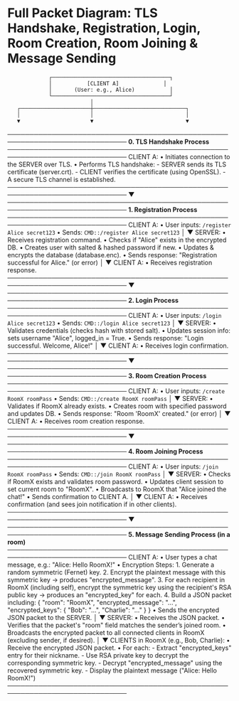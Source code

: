 # Full Packet Diagram: TLS Handshake, Registration, Login, Room Creation, Room Joining & Message Sending

                 ┌─────────────────────────────────────┐
                 │           [CLIENT A]              │
                 │       (User: e.g., Alice)           │
                 └─────────────────────────────────────┘
                              │
       ┌──────────────────────┼─────────────────────────────┐
       │                      │                             │
       ▼                      ▼                             ▼
─────────────────────────────────────────────────────────────────────────────
**0. TLS Handshake Process**
─────────────────────────────────────────────────────────────────────────────
CLIENT A:
   • Initiates connection to the SERVER over TLS.
   • Performs TLS handshake:
         - SERVER sends its TLS certificate (server.crt).
         - CLIENT verifies the certificate (using OpenSSL).
         - A secure TLS channel is established.
─────────────────────────────────────────────────────────────────────────────
       ▼
─────────────────────────────────────────────────────────────────────────────
**1. Registration Process**
─────────────────────────────────────────────────────────────────────────────
CLIENT A:
   • User inputs: `/register Alice secret123`
   • Sends: `CMD::/register Alice secret123`
                              │
                              ▼
SERVER:
   • Receives registration command.
   • Checks if "Alice" exists in the encrypted DB.
   • Creates user with salted & hashed password if new.
   • Updates & encrypts the database (database.enc).
   • Sends response: "Registration successful for Alice." (or error)
                              │
                              ▼
CLIENT A:
   • Receives registration response.
─────────────────────────────────────────────────────────────────────────────
       ▼
─────────────────────────────────────────────────────────────────────────────
**2. Login Process**
─────────────────────────────────────────────────────────────────────────────
CLIENT A:
   • User inputs: `/login Alice secret123`
   • Sends: `CMD::/login Alice secret123`
                              │
                              ▼
SERVER:
   • Validates credentials (checks hash with stored salt).
   • Updates session info: sets username "Alice", logged_in = True.
   • Sends response: "Login successful. Welcome, Alice!"
                              │
                              ▼
CLIENT A:
   • Receives login confirmation.
─────────────────────────────────────────────────────────────────────────────
       ▼
─────────────────────────────────────────────────────────────────────────────
**3. Room Creation Process**
─────────────────────────────────────────────────────────────────────────────
CLIENT A:
   • User inputs: `/create RoomX roomPass`
   • Sends: `CMD::/create RoomX roomPass`
                              │
                              ▼
SERVER:
   • Validates if RoomX already exists.
   • Creates room with specified password and updates DB.
   • Sends response: "Room 'RoomX' created." (or error)
                              │
                              ▼
CLIENT A:
   • Receives room creation response.
─────────────────────────────────────────────────────────────────────────────
       ▼
─────────────────────────────────────────────────────────────────────────────
**4. Room Joining Process**
─────────────────────────────────────────────────────────────────────────────
CLIENT A:
   • User inputs: `/join RoomX roomPass`
   • Sends: `CMD::/join RoomX roomPass`
                              │
                              ▼
SERVER:
   • Checks if RoomX exists and validates room password.
   • Updates client session to set current room to "RoomX".
   • Broadcasts to RoomX that "Alice joined the chat!"
   • Sends confirmation to CLIENT A.
                              │
                              ▼
CLIENT A:
   • Receives confirmation (and sees join notification if in other clients).
─────────────────────────────────────────────────────────────────────────────
       ▼
─────────────────────────────────────────────────────────────────────────────
**5. Message Sending Process (in a room)**
─────────────────────────────────────────────────────────────────────────────
CLIENT A:
   • User types a chat message, e.g.: "Alice: Hello RoomX!"
   • Encryption Steps:
         1. Generate a random symmetric (Fernet) key.
         2. Encrypt the plaintext message with this symmetric key → produces "encrypted_message".
         3. For each recipient in RoomX (including self), encrypt the symmetric key using the recipient's RSA public key → produces an "encrypted_key" for each.
         4. Build a JSON packet including:
            {
              "room": "RoomX",
              "encrypted_message": "...",
              "encrypted_keys": {
                   "Bob": "...",
                   "Charlie": "..."
              }
            }
   • Sends the encrypted JSON packet to the SERVER.
                              │
                              ▼
SERVER:
   • Receives the JSON packet.
   • Verifies that the packet's "room" field matches the sender’s joined room.
   • Broadcasts the encrypted packet to all connected clients in RoomX (excluding sender, if desired).
                              │
                              ▼
CLIENTS in RoomX (e.g., Bob, Charlie):
   • Receive the encrypted JSON packet.
   • For each:
         - Extract "encrypted_keys" entry for their nickname.
         - Use RSA private key to decrypt the corresponding symmetric key.
         - Decrypt "encrypted_message" using the recovered symmetric key.
         - Display the plaintext message ("Alice: Hello RoomX!")
─────────────────────────────────────────────────────────────────────────────
